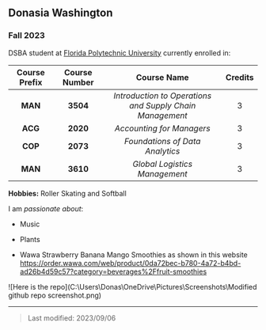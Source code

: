 ## Donasia Washington

### Fall 2023

DSBA student at [Florida Polytechnic University](https://www.floridapoly.edu) currently enrolled in: 

| Course Prefix | Course Number |                      Course Name                         |  Credits  |
|:-------------:|:-------------:|:--------------------------------------------------------:|:---------:|
|   **MAN**     |   **3504**    | _Introduction to Operations and Supply Chain Management_ |     3     |
|    **ACG**    |    **2020**   |             _Accounting for Managers_                    |     3     |
|      **COP**  |   **2073**    |           _Foundations of Data Analytics_                |     3     |
|     **MAN**   |     **3610**  |             _Global Logistics Management_                |     3     |

**Hobbies:** Roller Skating and Softball

I am _passionate about_: 

- Music

- Plants

- Wawa Strawberry Banana Mango Smoothies as shown in this website <https://order.wawa.com/web/product/0da72bec-b780-4a72-b4bd-ad26b4d59c57?category=beverages%2Ffruit-smoothies>

![Here is the repo](C:\Users\Donas\OneDrive\Pictures\Screenshots\Modified github repo screenshot.png)


***

> Last modified: 2023/09/06
